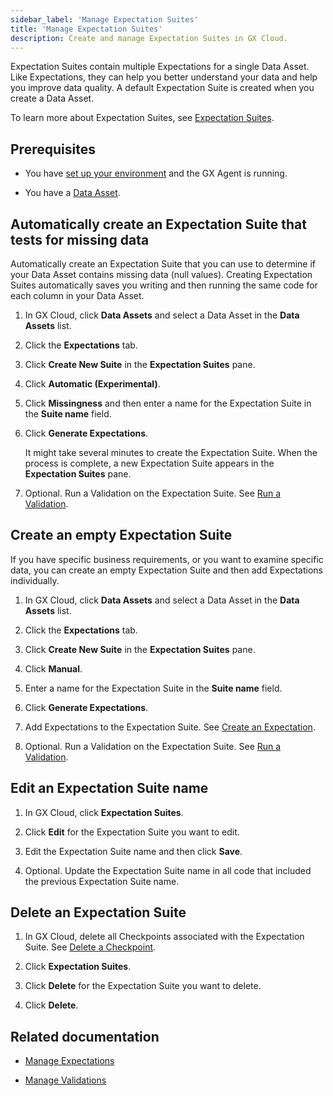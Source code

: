 ```yaml
---
sidebar_label: 'Manage Expectation Suites'
title: 'Manage Expectation Suites'
description: Create and manage Expectation Suites in GX Cloud.
---
```


Expectation Suites contain multiple Expectations for a single Data Asset. Like Expectations, they can help you better understand your data and help you improve data quality. A default Expectation Suite is created when you create a Data Asset. 

To learn more about Expectation Suites, see [Expectation Suites](../../terms/expectation_suite.md).

## Prerequisites

- You have [set up your environment](../set_up_gx_cloud.md) and the GX Agent is running. 

- You have a [Data Asset](/docs/cloud/data_assets/manage_data_assets#create-a-data-asset).

## Automatically create an Expectation Suite that tests for missing data

Automatically create an Expectation Suite that you can use to determine if your Data Asset contains missing data (null values). Creating Expectation Suites automatically saves you writing and then running the same code for each column in your Data Asset.

1. In GX Cloud, click **Data Assets** and select a Data Asset in the **Data Assets** list.

2. Click the **Expectations** tab.

3. Click **Create New Suite** in the **Expectation Suites** pane.

4. Click **Automatic (Experimental)**.

5. Click **Missingness** and then enter a name for the Expectation Suite in the **Suite name** field.

6. Click **Generate Expectations**. 

    It might take several minutes to create the Expectation Suite. When the process is complete, a new Expectation Suite appears in the **Expectation Suites** pane.

7. Optional. Run a Validation on the Expectation Suite. See [Run a Validation](/docs/cloud/validations/manage_validations#run-a-validation).

## Create an empty Expectation Suite

If you have specific business requirements, or you want to examine specific data, you can create an empty Expectation Suite and then add Expectations individually.

1. In GX Cloud, click **Data Assets** and select a Data Asset in the **Data Assets** list.

2. Click the **Expectations** tab.

3. Click **Create New Suite** in the **Expectation Suites** pane.

4. Click **Manual**.

5. Enter a name for the Expectation Suite in the **Suite name** field.

6. Click **Generate Expectations**. 

7. Add Expectations to the Expectation Suite. See [Create an Expectation](/docs/cloud/expectations/manage_expectations#create-an-expectation).

8. Optional. Run a Validation on the Expectation Suite. See [Run a Validation](/docs/cloud/validations/manage_validations#run-a-validation).

## Edit an Expectation Suite name

1. In GX Cloud, click **Expectation Suites**.

2. Click **Edit** for the Expectation Suite you want to edit.

3. Edit the Expectation Suite name and then click **Save**.

4. Optional. Update the Expectation Suite name in all code that included the previous Expectation Suite name.

## Delete an Expectation Suite

1. In GX Cloud, delete all Checkpoints associated with the Expectation Suite. See [Delete a Checkpoint](/docs/cloud/checkpoints/manage_checkpoints#delete-a-checkpoint). 

2. Click **Expectation Suites**.

3. Click **Delete** for the Expectation Suite you want to delete.

4. Click **Delete**.

## Related documentation

- [Manage Expectations](../expectations/manage_expectations.md)

- [Manage Validations](../validations/manage_validations.md)
